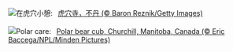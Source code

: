 ![](https://www.bing.com/th?id=OHR.BhutanMonastery_ZH-CN2469401011_UHD.jpg&w=1000)在虎穴小憩:&nbsp;&ensp;[虎穴寺，不丹 (© Baron Reznik/Getty Images)](https://www.bing.com/th?id=OHR.BhutanMonastery_ZH-CN2469401011_UHD.jpg)
<br><br/>
![](https://www.bing.com/th?id=OHR.PolarCub_EN-US2740470421_UHD.jpg&w=1000)Polar care:&nbsp;&ensp;[Polar bear cub, Churchill, Manitoba, Canada (© Eric Baccega/NPL/Minden Pictures)](https://www.bing.com/th?id=OHR.PolarCub_EN-US2740470421_UHD.jpg)
<br><br/>
